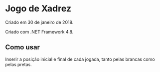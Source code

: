 # Jogo de Xadrez

Criado em 30 de janeiro de 2018.

Criado com .NET Framework 4.8.

## Como usar

Inserir a posição inicial e final de cada jogada, tanto pelas brancas como pelas pretas.